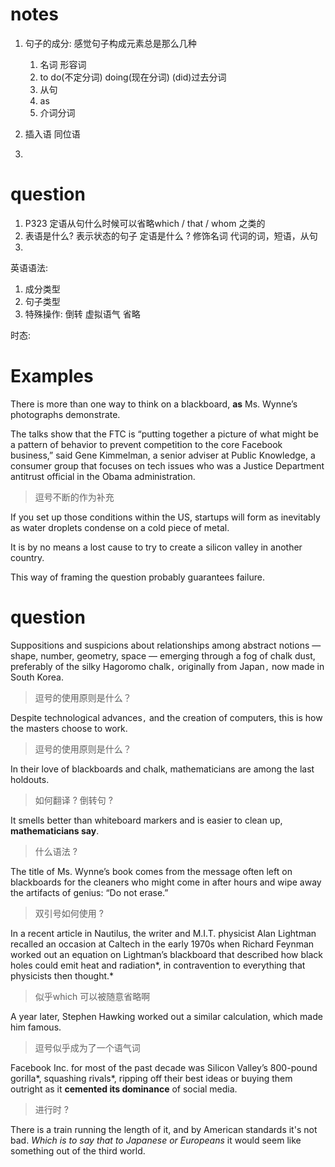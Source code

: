 # notes
1. 句子的成分: 感觉句子构成元素总是那么几种
    1. 名词 形容词
    2. to do(不定分词) doing(现在分词) (did)过去分词
    4. 从句
    5. as
    6. 介词分词

2. 插入语 同位语

3.



# question
1. P323 定语从句什么时候可以省略which / that / whom 之类的
2. 表语是什么? 表示状态的句子 定语是什么 ? 修饰名词 代词的词，短语，从句
3.


英语语法:
1. 成分类型
2. 句子类型
3. 特殊操作: 倒转 虚拟语气 省略

时态:



# Examples
There is more than one way to think on a blackboard, **as** Ms. Wynne’s photographs demonstrate.

The talks show that the FTC is “putting together a picture of what might be a pattern of behavior to prevent competition to the core Facebook business,” said Gene Kimmelman, a senior adviser at Public Knowledge, a consumer group that focuses on tech issues who was a Justice Department antitrust official in the Obama administration.
> 逗号不断的作为补充

If you set up those conditions within the US, startups will form as inevitably as water droplets condense on a cold piece of metal.

It is by no means a lost cause to try to create a silicon valley in another country.

This way of framing the question probably guarantees failure.


# question
Suppositions and suspicions about relationships among abstract notions — shape, number, geometry, space — emerging through a fog of chalk dust, preferably of the silky Hagoromo chalk`,` originally from Japan`,` now made in South Korea.
> 逗号的使用原则是什么？

Despite technological advances`,` and the creation of computers, this is how the masters choose to work.
> 逗号的使用原则是什么？

In their love of blackboards and chalk, mathematicians are among the last holdouts.
> 如何翻译  ? 倒转句 ?

It smells better than whiteboard markers and is easier to clean up, **mathematicians say**.
> 什么语法 ?

The title of Ms. Wynne’s book comes from the message often left on blackboards for the cleaners who might come in after hours and wipe away the artifacts of genius: “Do not erase.”
> 双引号如何使用 ?

In a recent article in Nautilus, the writer and M.I.T. physicist Alan Lightman recalled an occasion at Caltech in the early 1970s when Richard Feynman worked out an equation on Lightman’s blackboard that described how black holes could emit heat and radiation*, in contravention to everything that physicists then thought.*
> 似乎which 可以被随意省略啊

A year later, Stephen Hawking worked out a similar calculation, which made him famous.
> 逗号似乎成为了一个语气词


Facebook Inc. for most of the past decade was Silicon Valley’s 800-pound gorilla*, squashing rivals*, ripping off their best ideas or buying them outright as it **cemented its dominance** of social media.
> 进行时 ?


There is a train running the length of it, and by American standards it's not bad. *Which is to say that to Japanese or Europeans* it would seem like something out of the third world.
